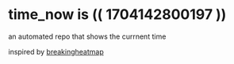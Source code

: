 # time_now is (( 1704142800197 ))

an automated repo that shows the currnent time

inspired by [breakingheatmap](https://github.com/breakingheatmap/breakingheatmap)